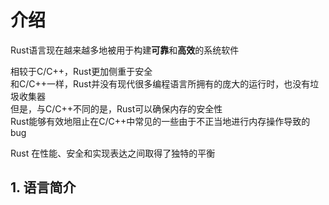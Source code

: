 # 介绍
Rust语言现在越来越多地被用于构建**可靠**和**高效**的系统软件

相较于C/C++，Rust更加侧重于安全<br>
和C/C++一样，Rust并没有现代很多编程语言所拥有的庞大的运行时，也没有垃圾收集器<br>
但是，与C/C++不同的是，Rust可以确保内存的安全性<br>
Rust能够有效地阻止在C/C++中常见的一些由于不正当地进行内存操作导致的bug

Rust 在性能、安全和实现表达之间取得了独特的平衡<br>

## 1. 语言简介



